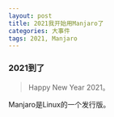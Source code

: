 ```yaml
---
layout: post
title: 2021我开始用Manjaro了
categories: 大事件
tags: 2021, Manjaro
---
```


### 2021到了

> Happy New Year 2021。


Manjaro是Linux的一个发行版。